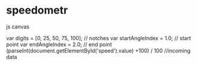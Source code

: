 # speedometr
js canvas

var digits = [0, 25, 50, 75, 100];                             // notches
var startAngleIndex = 1.0;                                     // start point
var endAngleIndex = 2.0;                                       // end point
(parseInt(document.getElementById('speed').value) +100) / 100  //incoming data
